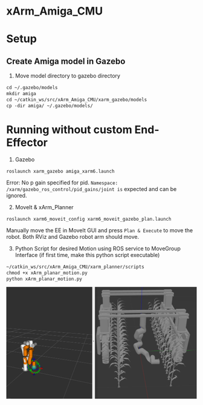 # xArm_Amiga_CMU

# Setup

## Create Amiga model in Gazebo
1. Move model directory to gazebo directory 
```
cd ~/.gazebo/models
mkdir amiga
cd ~/catkin_ws/src/xArm_Amiga_CMU/xarm_gazebo/models
cp -dir amiga/ ~/.gazebo/models/
```

# Running without custom End-Effector
1. Gazebo 
```
roslaunch xarm_gazebo amiga_xarm6.launch
``` 
Error: No p gain specified for pid.  `Namespace: /xarm/gazebo_ros_control/pid_gains/joint is` expected and can be ignored. </br>

2. MoveIt & xArm_Planner 
```
roslaunch xarm6_moveit_config xarm6_moveit_gazebo_plan.launch
```
Manually move the EE in MoveIt GUI and press `Plan & Execute` to move the robot. Both RViz and Gazebo robot arm should move.

3. Python Script for desired Motion using ROS service to MoveGroup Interface
(if first time, make this python script executable)
```
~/catkin_ws/src/xArm_Amiga_CMU/xarm_planner/scripts
chmod +x xArm_planar_motion.py
python xArm_planar_motion.py
```

![Motion from scripted interface](doc/amiga_script.png)
